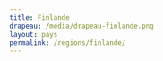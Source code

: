 ```yaml
---
title: Finlande
drapeau: /media/drapeau-finlande.png
layout: pays
permalink: /regions/finlande/
---
```

